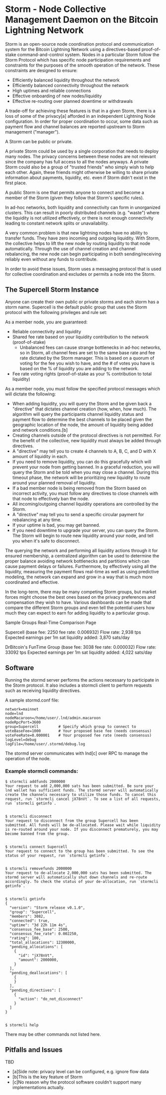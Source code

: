 # Storm - Node Collective Management Daemon on the Bitcoin Lightning Network

Storm is an open-source node coordination protocol and communication system for the Bitcoin Lightning Network using a directives-based proof-of-stake command-and-control system. Nodes in a particular Storm follow the Storm Protocol which has specific node participation requirements and constraints for the purposes of the smooth operation of the network. These constraints are designed to ensure:

* Efficiently balanced liquidity throughout the network
* Efficiently balanced connectivity throughout the network
* High uptimes and reliable connections
* Effective onboarding of new nodes/liquidity
* Effective re-routing over planned downtime or withdrawals

A trade-off for achieving these features is that in a given Storm, there is a loss of some of the privacy[a] afforded in an independent Lightning Node configuration. In order for proper coordination to occur, some data such as payment flow and channel balances are reported upstream to Storm management ("manager").

A Storm can be public or private. 

A private Storm could be used by a single corporation that needs to deploy many nodes. The privacy concerns between these nodes are not relevant since the company has full access to all the nodes anyways. A private Storm could also be a group of "trusted friends" who simply wish to help each other. Again, these friends might otherwise be willing to share private information about payments, liquidity, etc. even if Storm didn't exist in the first place. 

A public Storm is one that permits anyone to connect and become a member of the Storm (given they follow that Storm's specific rules).

In ad-hoc networks, both liquidity and connectivity can form in unorganized clusters. This can result in poorly distributed channels (e.g. "waste") where the liquidity is not utilized effectively, or there is not enough connectivity leading to constant network splits or unavailability.


A very common problem is that new lightning nodes have no ability to transfer funds. They have zero incoming and outgoing liquidity. With Storm, the collective helps to lift the new node by routing liquidity to that node automatically. Through the use of channel creation and channel rebalancing, the new node can begin participating in both sending/receiving reliably even without any funds to contribute.

In order to avoid these issues, Storm uses a messaging protocol that is used for collective coordination and excludes or permits a node into the Storm. 

## The Supercell Storm Instance

Anyone can create their own public or private storms and each storm has a storm name. Supercell is the default public group that uses the Storm protocol with the following privileges and rule set:

As a member node, you are guaranteed:

* Reliable connectivity and liquidity
* Shared fee rate based on your liquidity contribution to the network (proof-of-stake)
   * Unbalanced fees can cause strange bottlenecks in ad-hoc networks, so in Storm, all channel fees are set to the same base rate and fee rate dictated by the Storm manager. This is based on a quorum of voting for the fee you wish to have, and the # of votes you have is based on the % of liquidity you are adding to the network.
* Fee rate voting rights (proof-of-stake as your % contribution to total liquidity)

As a member node, you must follow the specified protocol messages which will dictate the following:

* When adding liquidity, you will query the Storm and be given back a "directive" that dictates channel creation (how, when, how much). The algorithm will query the participants channel liquidity status and payment flow to determine the best channels to be placed given the geographic location of the node, the amount of liquidity being added and network conditions.[b]
* Creating channels outside of the protocol directives is not permitted. For the benefit of the collective, new liquidity must always be added through directives.
* A "directive" may tell you to create 4 channels to A, B, C, and D with X amount of liquidity in each.
* If you need to remove liquidity, you can do this gracefully which will prevent your node from getting banned. In a graceful reduction, you will query the Storm and be told when you may close a channel. During this timeout phase, the network will be prioritizing new liquidity to route around your planned removal of liquidity.
* If a bad member node is being removed from the Storm based on incorrect activity, you must follow any directives to close channels with that node to effectively ban the node.
* All incoming/outgoing channel liquidity operations are controlled by the Storm.
* A "directive" may tell you to send a specific circular payment for rebalancing at any time.
* If your uptime is bad, you may get banned.
* If you need downtime to upgrade your server, you can query the Storm. The Storm will begin to route new liquidity around your node, and tell you when it's safe to disconnect.

The querying the network and performing all liquidity actions through it for ensured membership, a centralized algorithm can be used to determine the proper balance avoiding network bottlenecks and partitions which can cause payment delays or failures. Furthermore, by effectively using all the liquidity, measuring the payment flows real-time as well as using predictive modeling, the network can expand and grow in a way that is much more coordinated and effective.

In the long-term, there may be many competing Storm groups, but market forces might choose the best ones based on the privacy preferences and compensation they wish to have. Various dashboards can be made that compare the different Storm groups and even tell the potential users how much they can expect to earn for adding liquidity to a particular group.

Sample Groups Real-Time Comparison Page

Supercell (base fee: 2250 fee rate: 0.006932) Flow rate: 2,938 tps Expected earnings per 1m sat liquidity added: 3,870 sats/day

DrBitcoin's FunTime Group (base fee: 3038 fee rate: 0.000032) Flow rate: 33092 tps Expected earnings per 1m sat liquidity added: 4,022 sats/day
	
## Software

Running the stormd server performs the actions necessary to participate in the Storm protocol. It also includes a stormcli client to perform requests such as receiving liquidity directives.

A sample stormd.conf file:

```
network=mainnet
node=lnd
nodeMacaroon=/home/user/.lnd/admin.macaroon
nodeRpcPort=3600
group=Supercell         # Specify which group to connect to
voteBaseFee=1000        # Your proposed base fee (needs consensus)
voteFeeRate=0.000001    # Your proposed fee rate (needs consensus)
logLevel=debug
logFile=/home/user/.stormd/debug.log
```	

The stormd server communicates with lnd[c] over RPC to manage the operation of the node.

### Example stormcli commands:

```
$ stormcli addfunds 2000000
Your request to add 2,000,000 sats has been submitted. Be sure your lnd wallet has sufficient funds. The stormd server will automatically create the channels necessary to utilize those funds. To cancel this request, run `stormcli cancel jX78nVt`. To see a list of all requests, run `stormcli getinfo`.


$ stormcli disconnect
Your request to disconnect from the group Supercell has been submitted. All funds will be de-allocated. Please wait while liquidity is re-routed around your node. If you disconnect prematurely, you may become banned from the group.


$ stormcli connect Supercell
Your request to connect to the group has been submitted. To see the status of your request, run `stormcli getinfo`.


$ stormcli removefunds 2000000
Your request to de-allocate 2,000,000 sats has been submitted. The stormd server will automatically shut down channels and re-route accordingly. To check the status of your de-allocation, run `stormcli getinfo`.


$ stormcli getinfo
{
  "version": "Storm release v0.1.0",
  "group": "Supercell",
  "members": 3082,
  "connected": true,
  "uptime": "3d 22h 11m 4s",
  "consensus_fee_base": 2500,
  "consensus_fee_rate": 0.002250,
  "rating": 100,
  "total_allocations": 12300000,
  "pending_allocations": [
    {
      "id": "jX78nVt",
      "amount": 2000000,
    }
  ],
  "pending_deallocations": [
    {
    }
  ],
  "pending_directives": [
    {
      "action": "do_not_disconnect"
    }
  ]
}


$ stormcli help
```

There may be other commands not listed here.

## Pitfalls and Issues

TBD

* [a]Side note: privacy level can be configured, e.g. ignore flow data
* [b]This is the key feature of Storm
* [c]No reason why the protocol software couldn't support many implementations actually.
